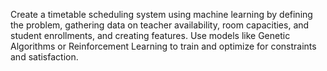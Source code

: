 Create a timetable scheduling system using machine learning by defining the problem, gathering data on teacher availability, room capacities, and student enrollments, and creating features. Use models like Genetic Algorithms or Reinforcement Learning to train and optimize for constraints and satisfaction.

